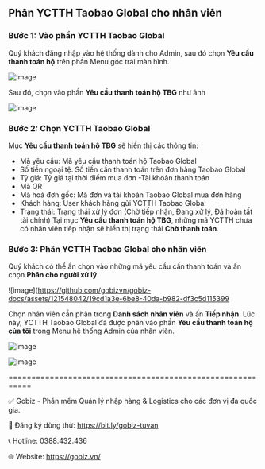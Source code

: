 ## Phân YCTTH Taobao Global cho nhân viên ##

### Bước 1: Vào phần YCTTH Taobao Global ###
Quý khách đăng nhập vào hệ thống dành cho Admin, sau đó chọn **Yêu cầu thanh toán hộ** trên phần Menu góc trái màn hình.

![image](https://github.com/gobizvn/gobiz-docs/assets/121548042/dc230293-8dec-4d1c-981d-83edb18e993f)

Sau đó, chọn vào phần **Yêu cầu thanh toán hộ TBG** như ảnh

![image](https://github.com/gobizvn/gobiz-docs/assets/121548042/f1e6683a-2ebb-41ec-b2fe-427c70630ee1)

### Bước 2: Chọn YCTTH Taobao Global ###
Mục **Yêu cầu thanh toán hộ TBG** sẽ hiển thị các thông tin:
- Mã yêu cầu: Mã yêu cầu thanh toán hộ Taobao Global
- Số tiền ngoại tệ: Số tiền cần thanh toán trên đơn hàng Taobao Global
- Tỷ giá: Tỷ giá tại thời điểm mua đơn
-Tài khoản thanh toán
- Mã QR
- Mã hoá đơn gốc: Mã đơn và tài khoản Taobao Global mua đơn hàng
- Khách hàng: User khách hàng gửi YCTTH Taobao Global
- Trạng thái: Trạng thái xử lý đơn (Chờ tiếp nhận, Đang xử lý, Đã hoàn tất tài chính)
Tại mục **Yêu cầu thanh toán hộ TBG**, những mã YCTTH chưa có nhân viên tiếp nhận sẽ hiển thị trạng thái **Chờ thanh toán**.
### Bước 3: Phân YCTTH Taobao Global cho nhân viên ###

Quý khách có thể ấn chọn vào những mã yêu cầu cần thanh toán và ấn chọn **Phân cho người xử lý**

![image](https://github.com/gobizvn/gobiz-docs/assets/121548042/19cd1a3e-6be8-40da-b982-df3c5d115399

Chọn nhân viên cần phân trong **Danh sách nhân viên** và ấn **Tiếp nhận**. Lúc này, YCTTH Taobao Global đã được phân vào phần **Yêu cầu thanh toán hộ của tôi** trong Menu hệ thống Admin của nhân viên.

![image](https://github.com/gobizvn/gobiz-docs/assets/121548042/19f51c2e-62d5-4019-b46c-4c226d51d61c)

![image](https://github.com/gobizvn/gobiz-docs/assets/121548042/4d6ffc12-7af5-4cac-abf5-15617b5c22ee)





===========================================================

✅ Gobiz - Phần mềm Quản lý nhập hàng & Logistics cho các đơn vị đa quốc gia.

📌 Đăng ký dùng thử: https://bit.ly/gobiz-tuvan

📞 Hotline: 0388.432.436

🌐 Website: https://gobiz.vn/


